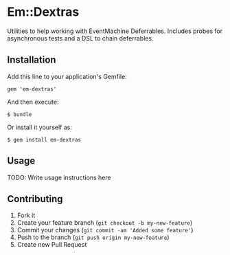 # Em::Dextras
Utilities to help working with EventMachine Deferrables. Includes probes for
asynchronous tests and a DSL to chain deferrables.

## Installation

Add this line to your application's Gemfile:

    gem 'em-dextras'

And then execute:

    $ bundle

Or install it yourself as:

    $ gem install em-dextras

## Usage

TODO: Write usage instructions here

## Contributing

1. Fork it
2. Create your feature branch (`git checkout -b my-new-feature`)
3. Commit your changes (`git commit -am 'Added some feature'`)
4. Push to the branch (`git push origin my-new-feature`)
5. Create new Pull Request
